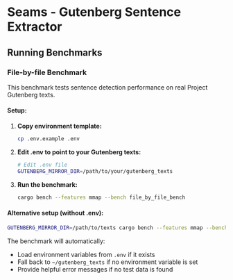 # Seams - Gutenberg Sentence Extractor

## Running Benchmarks

### File-by-file Benchmark

This benchmark tests sentence detection performance on real Project Gutenberg texts.

#### Setup:

1. **Copy environment template:**
   ```bash
   cp .env.example .env
   ```

2. **Edit .env to point to your Gutenberg texts:**
   ```bash
   # Edit .env file
   GUTENBERG_MIRROR_DIR=/path/to/your/gutenberg_texts
   ```

3. **Run the benchmark:**
   ```bash
   cargo bench --features mmap --bench file_by_file_bench
   ```

#### Alternative setup (without .env):
```bash
GUTENBERG_MIRROR_DIR=/path/to/texts cargo bench --features mmap --bench file_by_file_bench
```

The benchmark will automatically:
- Load environment variables from `.env` if it exists
- Fall back to `~/gutenberg_texts` if no environment variable is set
- Provide helpful error messages if no test data is found